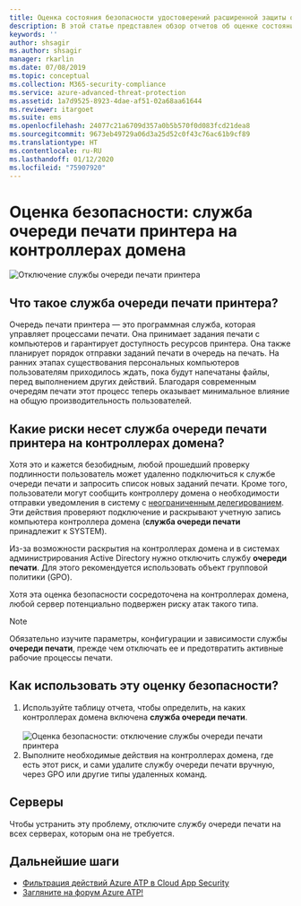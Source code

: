 ```yaml
---
title: Оценка состояния безопасности удостоверений расширенной защиты от угроз Azure с очередью печати принтера | Документация Майкрософт
description: В этой статье представлен обзор отчетов об оценке состояния безопасности удостоверений Azure ATP для очереди печати принтера.
keywords: ''
author: shsagir
ms.author: shsagir
manager: rkarlin
ms.date: 07/08/2019
ms.topic: conceptual
ms.collection: M365-security-compliance
ms.service: azure-advanced-threat-protection
ms.assetid: 1a7d9525-8923-4dae-af51-02a68aa61644
ms.reviewer: itargoet
ms.suite: ems
ms.openlocfilehash: 24077c21a6709d357a0b5b570f0d083fcd21dea8
ms.sourcegitcommit: 9673eb49729a06d3a25d52c0f43c76ac61b9cf89
ms.translationtype: HT
ms.contentlocale: ru-RU
ms.lasthandoff: 01/12/2020
ms.locfileid: "75907920"
---
```

# <a name="security-assessment-domain-controllers-with-print-spooler-service-available"></a>Оценка безопасности: служба очереди печати принтера на контроллерах домена 

![Отключение службы очереди печати принтера](media/atp-cas-isp-print-spooler-1.png)
 
## <a name="what-is-the-print-spooler-service"></a>Что такое служба **очереди печати принтера**? 

Очередь печати принтера — это программная служба, которая управляет процессами печати. Она принимает задания печати с компьютеров и гарантирует доступность ресурсов принтера. Она также планирует порядок отправки заданий печати в очередь на печать. На ранних этапах существования персональных компьютеров пользователям приходилось ждать, пока будут напечатаны файлы, перед выполнением других действий. Благодаря современным очередям печати этот процесс теперь оказывает минимальное влияние на общую производительность пользователей.

## <a name="what-risks-does-the-print-spooler-service-on-domain-controllers-introduce"></a>Какие риски несет служба **очереди печати принтера** на контроллерах домена? 

Хотя это и кажется безобидным, любой прошедший проверку подлинности пользователь может удаленно подключиться к службе очереди печати и запросить список новых заданий печати. Кроме того, пользователи могут сообщить контроллеру домена о необходимости отправки уведомления в систему с [неограниченным делегированием](atp-cas-isp-unconstrained-kerberos.md). Эти действия проверяют подключение и раскрывают учетную запись компьютера контроллера домена (**служба очереди печати** принадлежит к SYSTEM). 

Из-за возможности раскрытия на контроллерах домена и в системах администрирования Active Directory нужно отключить службу **очереди печати**. Для этого рекомендуется использовать объект групповой политики (GPO). 

Хотя эта оценка безопасности сосредоточена на контроллерах домена, любой сервер потенциально подвержен риску атак такого типа.

   > [!NOTE]
   > Обязательно изучите параметры, конфигурации и зависимости службы **очереди печати**, прежде чем отключать ее и предотвратить активные рабочие процессы печати.

## <a name="how-do-i-use-this-security-assessment"></a>Как использовать эту оценку безопасности? 
1. Используйте таблицу отчета, чтобы определить, на каких контроллерах домена включена **служба очереди печати**.   
    <br>![Оценка безопасности: отключение службы очереди печати принтера](media/atp-cas-isp-print-spooler-2.png)
1. Выполните необходимые действия на контроллерах домена, где есть этот риск, и сами удалите службу очереди печати вручную, через GPO или другие типы удаленных команд.

## <a name="remediation"></a>Серверы

Чтобы устранить эту проблему, отключите службу очереди печати на всех серверах, которым она не требуется.
  

## <a name="next-steps"></a>Дальнейшие шаги
- [Фильтрация действий Azure ATP в Cloud App Security](atp-activities-filtering-mcas.md)
- [Загляните на форум Azure ATP!](https://aka.ms/azureatpcommunity)